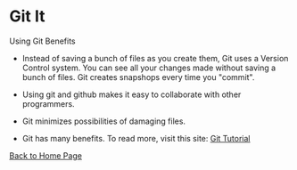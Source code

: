 # Git It

Using Git Benefits

* Instead of saving a bunch of files as you create them, Git uses a Version Control system. You can see all your changes made without saving a bunch of files. Git creates snapshops every time you "commit".

* Using git and github makes it easy to collaborate with other programmers.
* Git minimizes possibilities of damaging files.
* Git has many benefits. To read more, visit this site: [Git Tutorial](https://blog.udemy.com/git-tutorial-a-comprehensive-guide/#1)

[Back to Home Page](../README.md)
